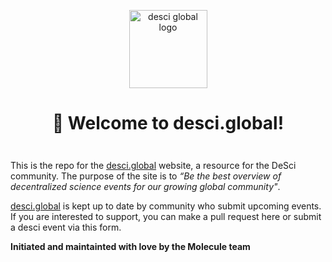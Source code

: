 
<div align="center" style="margin-top: 1em; margin-bottom: 3em;">
  <a href="https://desci.global"><img alt="desci global logo" src="./logo.png" alt="desci.global" width="125"></a>
  <h1>👋 Welcome to desci.global!</h1>
</div>

This is the repo for the [desci.global](https://desci.global) website, a resource for the DeSci community. The purpose of the site is to _“Be the best overview of decentralized science events for our growing global community"_.

[desci.global](https://ethereum.org) is kept up to date by community who submit upcoming events. If you are interested to support, you can make a pull request here or submit a desci event via this form. 

**Initiated and maintainted with love by the Molecule team**

